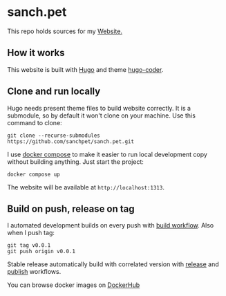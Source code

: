 # sanch.pet

This repo holds sources for my [Website.](https://sanch.pet)

## How it works

This website is built with [Hugo](https://github.com/gohugoio/hugo) and theme [hugo-coder](https://github.com/luizdepra/hugo-coder).

## Clone and run locally

Hugo needs present theme files to build website correctly. It is a submodule, so by default it won't clone on your machine. Use this command to clone:

```shell
git clone --recurse-submodules https://github.com/sanchpet/sanch.pet.git
```

I use [docker compose](docker-compose.yml) to make it easier to run local development copy without building anything. Just start the project:

```shell
docker compose up
```

The website will be available at `http://localhost:1313`. 

## Build on push, release on tag

I automated development builds on every push with [build workflow](.github/workflows/build.yml). Also when I push tag:

```shell
git tag v0.0.1
git push origin v0.0.1
```

Stable release automatically build with correlated version with [release](.github/workflows/release.yml) and [publish](.github/workflows/publish-release.yml) workflows.

You can browse docker images on [DockerHub](https://hub.docker.com/repository/docker/sanchpet/sanch.pet)
